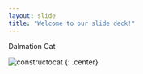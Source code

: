 ```yaml
---
layout: slide
title: "Welcome to our slide deck!"
---
```


Dalmation Cat

![constructocat](https://octodex.github.com/images/constructocat2.jpg)
{: .center}
